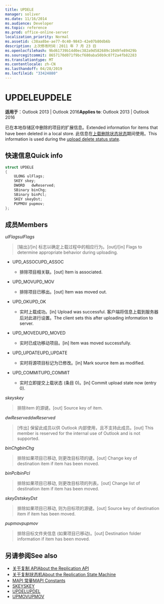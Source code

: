 ```yaml
---
title: UPDELE
manager: soliver
ms.date: 11/16/2014
ms.audience: Developer
ms.topic: reference
ms.prod: office-online-server
localization_priority: Normal
ms.assetid: c38aa8be-ae77-0c40-9843-42e07b80db6b
description: 上次修改时间：2011 年 7 月 23 日
ms.openlocfilehash: 9bd61739b14d0ec382a9d582689c1049fe89429b
ms.sourcegitcommit: 8657170d071f9bcf680aba50b9c07f2a4fb82283
ms.translationtype: MT
ms.contentlocale: zh-CN
ms.lasthandoff: 04/28/2019
ms.locfileid: "33424880"
---
```

# <a name="updele"></a><span data-ttu-id="b694c-103">UPDELE</span><span class="sxs-lookup"><span data-stu-id="b694c-103">UPDELE</span></span>

<span data-ttu-id="b694c-104">**适用于**：Outlook 2013 | Outlook 2016</span><span class="sxs-lookup"><span data-stu-id="b694c-104">**Applies to**: Outlook 2013 | Outlook 2016</span></span> 
  
<span data-ttu-id="b694c-105">已在本地存储区中删除的项目的扩展信息。</span><span class="sxs-lookup"><span data-stu-id="b694c-105">Extended information for items that have been deleted in a local store.</span></span> <span data-ttu-id="b694c-106">此信息在[上载删除状态状态](upload-delete-status-state.md)期间使用。</span><span class="sxs-lookup"><span data-stu-id="b694c-106">This information is used during the [upload delete status state](upload-delete-status-state.md).</span></span>
  
## <a name="quick-info"></a><span data-ttu-id="b694c-107">快速信息</span><span class="sxs-lookup"><span data-stu-id="b694c-107">Quick info</span></span>

```cpp
struct UPDELE 
{ 
    ULONG ulFlags; 
    SKEY skey; 
    DWORD   dwReserved; 
    SBinary binChg; 
    SBinary binPcl; 
    SKEY skeyDst; 
    PUPMOV pupmov; 
};
```

## <a name="members"></a><span data-ttu-id="b694c-108">成员</span><span class="sxs-lookup"><span data-stu-id="b694c-108">Members</span></span>

<span data-ttu-id="b694c-109">_ulFlags_</span><span class="sxs-lookup"><span data-stu-id="b694c-109">_ulFlags_</span></span>
  
> <span data-ttu-id="b694c-110">[输出]/[in] 标志以确定上载过程中的相应行为。</span><span class="sxs-lookup"><span data-stu-id="b694c-110">[out]/[in] Flags to determine appropriate behavior during uploading.</span></span>
    
  - <span data-ttu-id="b694c-111">UPD_ASSOC</span><span class="sxs-lookup"><span data-stu-id="b694c-111">UPD_ASSOC</span></span>
    
    - <span data-ttu-id="b694c-112">排除项目相关联。</span><span class="sxs-lookup"><span data-stu-id="b694c-112">[out] Item is associated.</span></span>
    
  - <span data-ttu-id="b694c-113">UPD_MOV</span><span class="sxs-lookup"><span data-stu-id="b694c-113">UPD_MOV</span></span>
    
    - <span data-ttu-id="b694c-114">排除项目已移出。</span><span class="sxs-lookup"><span data-stu-id="b694c-114">[out] Item was moved out.</span></span>
    
  - <span data-ttu-id="b694c-115">UPD_OK</span><span class="sxs-lookup"><span data-stu-id="b694c-115">UPD_OK</span></span> 
    
    - <span data-ttu-id="b694c-116">实时上载成功。</span><span class="sxs-lookup"><span data-stu-id="b694c-116">[in] Upload was successful.</span></span> <span data-ttu-id="b694c-117">客户端将信息上载到服务器后对此进行设置。</span><span class="sxs-lookup"><span data-stu-id="b694c-117">The client sets this after uploading information to server.</span></span>
    
  - <span data-ttu-id="b694c-118">UPD_MOVED</span><span class="sxs-lookup"><span data-stu-id="b694c-118">UPD_MOVED</span></span>
    
    - <span data-ttu-id="b694c-119">实时已成功移动项目。</span><span class="sxs-lookup"><span data-stu-id="b694c-119">[in] Item was moved successfully.</span></span>
    
  - <span data-ttu-id="b694c-120">UPD_UPDATE</span><span class="sxs-lookup"><span data-stu-id="b694c-120">UPD_UPDATE</span></span>
    
    - <span data-ttu-id="b694c-121">实时将源项目标记为已修改。</span><span class="sxs-lookup"><span data-stu-id="b694c-121">[in] Mark source item as modified.</span></span>
    
  - <span data-ttu-id="b694c-122">UPD_COMMIT</span><span class="sxs-lookup"><span data-stu-id="b694c-122">UPD_COMMIT</span></span>
    
    - <span data-ttu-id="b694c-123">实时立即提交上载状态 (条目 0)。</span><span class="sxs-lookup"><span data-stu-id="b694c-123">[in] Commit upload state now (entry 0).</span></span>
    
<span data-ttu-id="b694c-124">_skey_</span><span class="sxs-lookup"><span data-stu-id="b694c-124">_skey_</span></span>
  
> <span data-ttu-id="b694c-125">排除item 的源键。</span><span class="sxs-lookup"><span data-stu-id="b694c-125">[out] Source key of item.</span></span>
    
<span data-ttu-id="b694c-126">_dwReserved_</span><span class="sxs-lookup"><span data-stu-id="b694c-126">_dwReserved_</span></span>
  
> <span data-ttu-id="b694c-127">[传出] 保留此成员以供 Outlook 内部使用，且不支持此成员。</span><span class="sxs-lookup"><span data-stu-id="b694c-127">[out] This member is reserved for the internal use of Outlook and is not supported.</span></span>
    
<span data-ttu-id="b694c-128">_binChg_</span><span class="sxs-lookup"><span data-stu-id="b694c-128">_binChg_</span></span>
  
> <span data-ttu-id="b694c-129">排除如果项目已移动, 则更改目标项的键。</span><span class="sxs-lookup"><span data-stu-id="b694c-129">[out] Change key of destination item if item has been moved.</span></span>
    
<span data-ttu-id="b694c-130">_binPcl_</span><span class="sxs-lookup"><span data-stu-id="b694c-130">_binPcl_</span></span>
  
> <span data-ttu-id="b694c-131">排除如果项目已移动, 则更改目标项的列表。</span><span class="sxs-lookup"><span data-stu-id="b694c-131">[out] Change list of destination item if item has been moved.</span></span>
    
<span data-ttu-id="b694c-132">_skeyDst_</span><span class="sxs-lookup"><span data-stu-id="b694c-132">_skeyDst_</span></span>
  
> <span data-ttu-id="b694c-133">排除如果项目已移动, 则为目标项的源键。</span><span class="sxs-lookup"><span data-stu-id="b694c-133">[out] Source key of destination item if item has been moved.</span></span>
    
<span data-ttu-id="b694c-134">_pupmov_</span><span class="sxs-lookup"><span data-stu-id="b694c-134">_pupmov_</span></span>
  
> <span data-ttu-id="b694c-135">排除目标文件夹信息 (如果项目已移动)。</span><span class="sxs-lookup"><span data-stu-id="b694c-135">[out] Destination folder information if item has been moved.</span></span>
    
## <a name="see-also"></a><span data-ttu-id="b694c-136">另请参阅</span><span class="sxs-lookup"><span data-stu-id="b694c-136">See also</span></span>

- [<span data-ttu-id="b694c-137">关于复制 API</span><span class="sxs-lookup"><span data-stu-id="b694c-137">About the Replication API</span></span>](about-the-replication-api.md) 
- [<span data-ttu-id="b694c-138">关于复制状态机</span><span class="sxs-lookup"><span data-stu-id="b694c-138">About the Replication State Machine</span></span>](about-the-replication-state-machine.md)
- [<span data-ttu-id="b694c-139">MAPI 常量</span><span class="sxs-lookup"><span data-stu-id="b694c-139">MAPI Constants</span></span>](mapi-constants.md)
- [<span data-ttu-id="b694c-140">SKEY</span><span class="sxs-lookup"><span data-stu-id="b694c-140">SKEY</span></span>](skey.md)
- [<span data-ttu-id="b694c-141">UPDEL</span><span class="sxs-lookup"><span data-stu-id="b694c-141">UPDEL</span></span>](updel.md)
- [<span data-ttu-id="b694c-142">UPMOV</span><span class="sxs-lookup"><span data-stu-id="b694c-142">UPMOV</span></span>](upmov.md)

